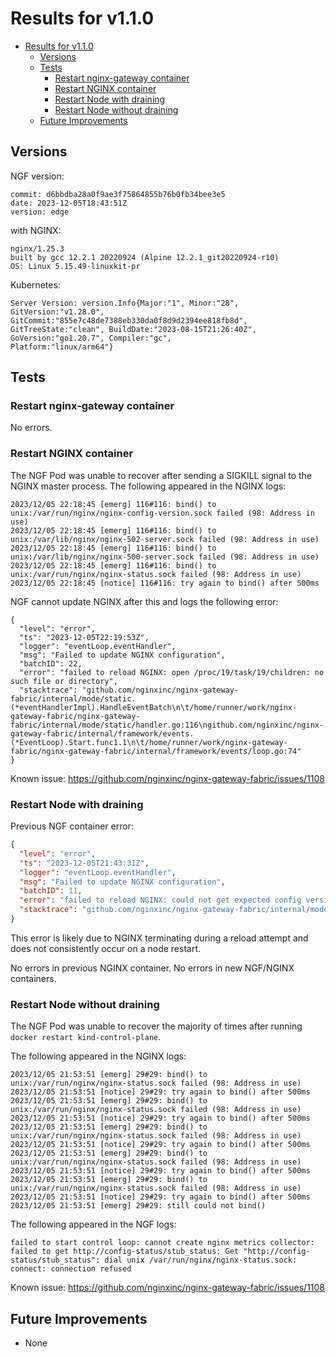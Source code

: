 # Results for v1.1.0

<!-- TOC -->
- [Results for v1.1.0](#results-for-v110)
  - [Versions](#versions)
  - [Tests](#tests)
    - [Restart nginx-gateway container](#restart-nginx-gateway-container)
    - [Restart NGINX container](#restart-nginx-container)
    - [Restart Node with draining](#restart-node-with-draining)
    - [Restart Node without draining](#restart-node-without-draining)
  - [Future Improvements](#future-improvements)
<!-- TOC -->


## Versions

NGF version:


```text
commit: d6bbdba28a0f9ae3f75864855b76b0fb34bee3e5
date: 2023-12-05T18:43:51Z
version: edge
```

with NGINX:

```text
nginx/1.25.3
built by gcc 12.2.1 20220924 (Alpine 12.2.1_git20220924-r10)
OS: Linux 5.15.49-linuxkit-pr
```


Kubernetes:

```text
Server Version: version.Info{Major:"1", Minor:"28",
GitVersion:"v1.28.0",
GitCommit:"855e7c48de7388eb330da0f8d9d2394ee818fb8d",
GitTreeState:"clean", BuildDate:"2023-08-15T21:26:40Z",
GoVersion:"go1.20.7", Compiler:"gc",
Platform:"linux/arm64"}
```

## Tests

### Restart nginx-gateway container

No errors.

### Restart NGINX container

The NGF Pod was unable to recover after sending a SIGKILL signal to the NGINX master process.
The following appeared in the NGINX logs:

```text
2023/12/05 22:18:45 [emerg] 116#116: bind() to unix:/var/run/nginx/nginx-config-version.sock failed (98: Address in use)
2023/12/05 22:18:45 [emerg] 116#116: bind() to unix:/var/lib/nginx/nginx-502-server.sock failed (98: Address in use)
2023/12/05 22:18:45 [emerg] 116#116: bind() to unix:/var/lib/nginx/nginx-500-server.sock failed (98: Address in use)
2023/12/05 22:18:45 [emerg] 116#116: bind() to unix:/var/run/nginx/nginx-status.sock failed (98: Address in use)
2023/12/05 22:18:45 [notice] 116#116: try again to bind() after 500ms
```

NGF cannot update NGINX after this and logs the following error:

```text
{
  "level": "error",
  "ts": "2023-12-05T22:19:53Z",
  "logger": "eventLoop.eventHandler",
  "msg": "Failed to update NGINX configuration",
  "batchID": 22,
  "error": "failed to reload NGINX: open /proc/19/task/19/children: no such file or directory",
  "stacktrace": "github.com/nginxinc/nginx-gateway-fabric/internal/mode/static.(*eventHandlerImpl).HandleEventBatch\n\t/home/runner/work/nginx-gateway-fabric/nginx-gateway-fabric/internal/mode/static/handler.go:116\ngithub.com/nginxinc/nginx-gateway-fabric/internal/framework/events.(*EventLoop).Start.func1.1\n\t/home/runner/work/nginx-gateway-fabric/nginx-gateway-fabric/internal/framework/events/loop.go:74"
}
```

Known issue: https://github.com/nginxinc/nginx-gateway-fabric/issues/1108


### Restart Node with draining

Previous NGF container error:

```json
{
  "level": "error",
  "ts": "2023-12-05T21:43:31Z",
  "logger": "eventLoop.eventHandler",
  "msg": "Failed to update NGINX configuration",
  "batchID": 11,
  "error": "failed to reload NGINX: could not get expected config version 7: error getting client: Get \"http://config-version/version\": dial unix /var/run/nginx/nginx-config-version.sock: connect: no such file or directory",
  "stacktrace": "github.com/nginxinc/nginx-gateway-fabric/internal/mode/static.(*eventHandlerImpl).HandleEventBatch\n\t/home/runner/work/nginx-gateway-fabric/nginx-gateway-fabric/internal/mode/static/handler.go:116\ngithub.com/nginxinc/nginx-gateway-fabric/internal/framework/events.(*EventLoop).Start.func1.1\n\t/home/runner/work/nginx-gateway-fabric/nginx-gateway-fabric/internal/framework/events/loop.go:74"
}
```

This error is likely due to NGINX terminating during a reload attempt and does not consistently occur on a node restart.

No errors in previous NGINX container.
No errors in new NGF/NGINX containers.

### Restart Node without draining

The NGF Pod was unable to recover the majority of times after running `docker restart kind-control-plane`.

The following appeared in the NGINX logs:

```text
2023/12/05 21:53:51 [emerg] 29#29: bind() to unix:/var/run/nginx/nginx-status.sock failed (98: Address in use)
2023/12/05 21:53:51 [notice] 29#29: try again to bind() after 500ms
2023/12/05 21:53:51 [emerg] 29#29: bind() to unix:/var/run/nginx/nginx-status.sock failed (98: Address in use)
2023/12/05 21:53:51 [notice] 29#29: try again to bind() after 500ms
2023/12/05 21:53:51 [emerg] 29#29: bind() to unix:/var/run/nginx/nginx-status.sock failed (98: Address in use)
2023/12/05 21:53:51 [notice] 29#29: try again to bind() after 500ms
2023/12/05 21:53:51 [emerg] 29#29: bind() to unix:/var/run/nginx/nginx-status.sock failed (98: Address in use)
2023/12/05 21:53:51 [notice] 29#29: try again to bind() after 500ms
2023/12/05 21:53:51 [emerg] 29#29: bind() to unix:/var/run/nginx/nginx-status.sock failed (98: Address in use)
2023/12/05 21:53:51 [notice] 29#29: try again to bind() after 500ms
2023/12/05 21:53:51 [emerg] 29#29: still could not bind()
```

The following appeared in the NGF logs:

```text
failed to start control loop: cannot create nginx metrics collector: failed to get http://config-status/stub_status: Get "http://config-status/stub_status": dial unix /var/run/nginx/nginx-status.sock: connect: connection refused
```

Known issue: https://github.com/nginxinc/nginx-gateway-fabric/issues/1108

## Future Improvements

- None
